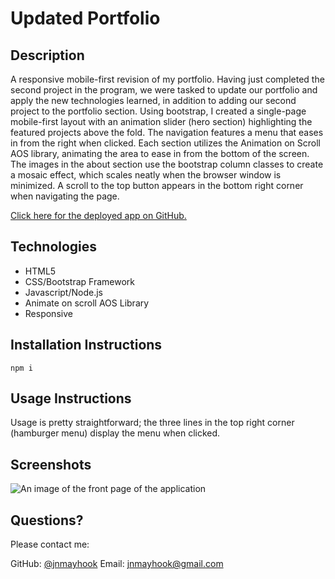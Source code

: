 # Updated Portfolio

## Description

A responsive mobile-first revision of my portfolio.  Having just completed the second project in the program, we were tasked to update our portfolio and apply the new technologies learned, in addition to adding our second project to the portfolio section.  Using bootstrap, I created a single-page mobile-first layout with an animation slider (hero section) highlighting the featured projects above the fold.  The navigation features a menu that eases in from the right when clicked.  Each section utilizes the Animation on Scroll AOS library, animating the area to ease in from the bottom of the screen.  The images in the about section use the bootstrap column classes to create a mosaic effect, which scales neatly when the browser window is minimized.  A scroll to the top button appears in the bottom right corner when navigating the page.   

[Click here for the deployed app on GitHub.](https://jnmayhook.github.io/Updated-Portfolio/)



## Technologies
- HTML5
- CSS/Bootstrap Framework
- Javascript/Node.js
- Animate on scroll AOS Library
- Responsive



## Installation Instructions
```
npm i
```



## Usage Instructions
Usage is pretty straightforward; the three lines in the top right corner (hamburger menu) display the menu when clicked. 

## Screenshots
![An image of the front page of the application](./assets/screenshot-updated-portfolio.png)


## Questions? 
Please contact me: 

GitHub: [@jnmayhook](https://github.com/jnmayhook)
Email: [jnmayhook@gmail.com](mailto:jnmayhook@gmail.com)